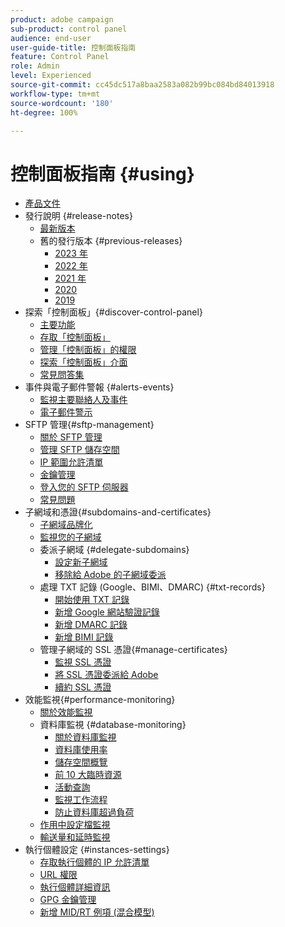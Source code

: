 ```yaml
---
product: adobe campaign
sub-product: control panel
audience: end-user
user-guide-title: 控制面板指南
feature: Control Panel
role: Admin
level: Experienced
source-git-commit: cc45dc517a8baa2583a082b99bc084bd84013918
workflow-type: tm+mt
source-wordcount: '180'
ht-degree: 100%

---
```



# 控制面板指南 {#using}

+ [產品文件](control-panel-home.md)
+ 發行說明 {#release-notes}
   + [最新版本](rn/release-notes.md)
   + 舊的發行版本 {#previous-releases}
      + [2023 年](rn/release-notes-2023.md)
      + [2022 年](rn/release-notes-2022.md)
      + [2021 年](rn/release-notes-2021.md)
      + [2020](rn/release-notes-2020.md)
      + [2019](rn/release-notes-2019.md)
+ 探索「控制面板」{#discover-control-panel}
   + [主要功能](discover/using/key-features.md)
   + [存取「控制面板」](discover/using/accessing-control-panel.md)
   + [管理「控制面板」的權限](discover/using/managing-permissions.md)
   + [探索「控制面板」介面](discover/using/discovering-the-interface.md)
   + [常見問答集](faq.md)
+ 事件與電子郵件警報 {#alerts-events}
   + [監視主要聯絡人及事件](service-events/service-events.md)
   + [電子郵件警示](performance-monitoring/using/email-alerting.md)
+ SFTP 管理{#sftp-management}
   + [關於 SFTP 管理](sftp/using/about-sftp-management.md)
   + [管理 SFTP 儲存空間](sftp/using/sftp-storage-management.md)
   + [IP 範圍允許清單](sftp/using/ip-range-allow-listing.md)
   + [金鑰管理](sftp/using/key-management.md)
   + [登入您的 SFTP 伺服器](sftp/using/logging-into-sftp-server.md)
   + [常見問題](sftp/using/common-questions.md)
+ 子網域和憑證{#subdomains-and-certificates}
   + [子網域品牌化](subdomains-certificates/using/subdomains-branding.md)
   + [監視您的子網域](subdomains-certificates/using/monitoring-subdomains.md)
   + 委派子網域 {#delegate-subdomains}
      + [設定新子網域](subdomains-certificates/using/setting-up-new-subdomain.md)
      + [移除給 Adobe 的子網域委派](subdomains-certificates/using/remove-delegated-subdomains.md)
   + 處理 TXT 記錄 (Google、BIMI、DMARC) {#txt-records}
      + [開始使用 TXT 記錄](subdomains-certificates/using/gs-txt-records.md)
      + [新增 Google 網站驗證記錄](subdomains-certificates/using/managing-txt-records.md)
      + [新增 DMARC 記錄](subdomains-certificates/using/dmarc.md)
      + [新增 BIMI 記錄](subdomains-certificates/using/bimi.md)
   + 管理子網域的 SSL 憑證{#manage-certificates}
      + [監視 SSL 憑證](subdomains-certificates/using/monitoring-ssl-certificates.md)
      + [將 SSL 憑證委派給 Adobe](subdomains-certificates/using/delegate-ssl.md)
      + [續約 SSL 憑證](subdomains-certificates/using/renewing-subdomain-certificate.md)
+ 效能監視{#performance-monitoring}
   + [關於效能監視](performance-monitoring/using/about-performance-monitoring.md)
   + 資料庫監視 {#database-monitoring}
      + [關於資料庫監視](performance-monitoring/using/database-monitoring.md)
      + [資料庫使用率](performance-monitoring/using/database-utilization.md)
      + [儲存空間概覽](performance-monitoring/using/database-storage-overview.md)
      + [前 10 大臨時資源](performance-monitoring/using/database-top-ten-resources.md)
      + [活動查詢](performance-monitoring/using/database-active-queries.md)
      + [監視工作流程](performance-monitoring/using/workflow-monitoring.md)
      + [防止資料庫超過負荷](performance-monitoring/using/database-preventing-overload.md)
   + [作用中設定檔監視](performance-monitoring/using/active-profiles-monitoring.md)
   + [輸送量和延時監視](performance-monitoring/using/throughputs-latencies.md)
+ 執行個體設定 {#instances-settings}
   + [存取執行個體的 IP 允許清單](instances-settings/using/ip-allow-listing-instance-access.md)
   + [URL 權限](instances-settings/using/url-permissions.md)
   + [執行個體詳細資訊](instances-settings/using/instance-details.md)
   + [GPG 金鑰管理](instances-settings/using/gpg-keys-management.md)
   + [新增 MID/RT 例項 (混合模型)](instances-settings/using/external-accounts.md)
